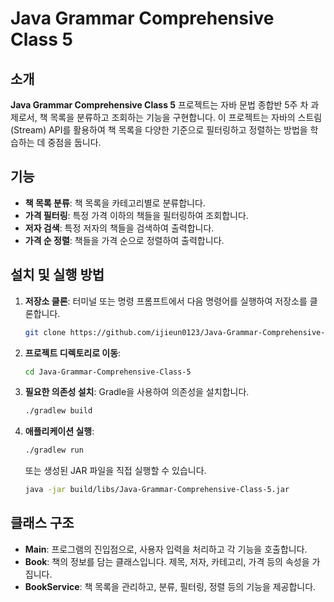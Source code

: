 # Java Grammar Comprehensive Class 5

## 소개

**Java Grammar Comprehensive Class 5** 프로젝트는 자바 문법 종합반 5주 차 과제로서, 책 목록을 분류하고 조회하는 기능을 구현합니다. 이 프로젝트는 자바의 스트림(Stream) API를 활용하여 책 목록을 다양한 기준으로 필터링하고 정렬하는 방법을 학습하는 데 중점을 둡니다.

## 기능

- **책 목록 분류**: 책 목록을 카테고리별로 분류합니다.
- **가격 필터링**: 특정 가격 이하의 책들을 필터링하여 조회합니다.
- **저자 검색**: 특정 저자의 책들을 검색하여 출력합니다.
- **가격 순 정렬**: 책들을 가격 순으로 정렬하여 출력합니다.

## 설치 및 실행 방법

1. **저장소 클론**: 터미널 또는 명령 프롬프트에서 다음 명령어를 실행하여 저장소를 클론합니다.

   ```bash
   git clone https://github.com/ijieun0123/Java-Grammar-Comprehensive-Class-5.git
   ```

2. **프로젝트 디렉토리로 이동**:

   ```bash
   cd Java-Grammar-Comprehensive-Class-5
   ```

3. **필요한 의존성 설치**: Gradle을 사용하여 의존성을 설치합니다.

   ```bash
   ./gradlew build
   ```

4. **애플리케이션 실행**:

   ```bash
   ./gradlew run
   ```

   또는 생성된 JAR 파일을 직접 실행할 수 있습니다.

   ```bash
   java -jar build/libs/Java-Grammar-Comprehensive-Class-5.jar
   ```

## 클래스 구조

- **Main**: 프로그램의 진입점으로, 사용자 입력을 처리하고 각 기능을 호출합니다.
- **Book**: 책의 정보를 담는 클래스입니다. 제목, 저자, 카테고리, 가격 등의 속성을 가집니다.
- **BookService**: 책 목록을 관리하고, 분류, 필터링, 정렬 등의 기능을 제공합니다.
